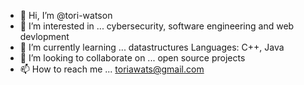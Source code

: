 - 👋 Hi, I’m @tori-watson
- 👀 I’m interested in ... cybersecurity, software engineering and web devlopment
- 🌱 I’m currently learning ... datastructures Languages: C++, Java
- 💞️ I’m looking to collaborate on ... open source projects 
- 📫 How to reach me ... toriawats@gmail.com

<!---
tori-watson/tori-watson is a ✨ special ✨ repository because its `README.md` (this file) appears on your GitHub profile.
You can click the Preview link to take a look at your changes.
--->
